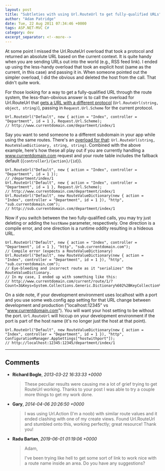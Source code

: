 ```yaml
---
layout: post
title: "Subtleties with using Url.RouteUrl to get fully-qualified URLs"
author: "Adam Patridge"
date: Tue, 22 Aug 2011 07:34:46 +0000
tags: ASP.NET-MVC C#
category: dev
excerpt_separator: <!--more-->
---
```


At some point I missed the Url.RouteUrl overload that took a protocol and returned an absolute URL based on the current context. It is quite handy when you are sending URLs out into the world (e.g., RSS feed link). I ended up using the less-handy overload that took an explicit host (same as the current, in this case) and passing it in. When someone pointed out the simpler overload, I did the obvious and deleted the host from the call. That didn't quite work.

For those looking for a way to get a fully-qualified URL through the route system, the less-than-obvious answer is to call the overload for Url.RouteUrl that [gets a URL with a different protocol](http://msdn.microsoft.com/en-us/library/dd492238.aspx) (`Url.RouteUrl(string, object, string)`), passing in `Request.Url.Scheme` for the current protocol.

<!--more-->

    Url.RouteUrl("Default", new { action = "Index", controller = "Department", id = 1 }, Request.Url.Scheme);
    // http://www.currentdomain.com/department/index/1

Say you want to send someone to a different subdomain in your app while using the same routes. There's an [overload for that](http://msdn.microsoft.com/en-us/library/dd460200.aspx): `Url.RouteUrl(string, RouteValueDictionary, string, string)`. Combined with the above example, here's how these all play out if you are currently handling a www.currentdomain.com request and your route table includes the fallback default (`{controller}/{action}/{id}`).

    Url.RouteUrl("Default", new { action = "Index", controller = "Department", id = 1 });
    // /department/index/1
    Url.RouteUrl("Default", new { action = "Index", controller = "Department", id = 1 }, Request.Url.Scheme);
    // http://www.currentdomain.com/department/index/1
    Url.RouteUrl("Default", new RouteValueDictionary(new { action = "Index", controller = "Department", id = 1 }), "http", "sub.currentdomain.com");
    // http://sub.currentdomain.com/department/index/1

Now if you switch between the two fully-qualified calls, you may try just deleting or adding the `hostName` parameter, respectively. One direction is a compile error, and one direction is a runtime oddity resulting in a hideous URL.

    Url.RouteUrl("Default", new { action = "Index", controller = "Department", id = 1 }, "http", "sub.currentdomain.com");
    // Compile error (expects a RouteValueDictionary)
    Url.RouteUrl("Default", new RouteValueDictionary(new { action = "Index", controller = "Department", id = 1 }), "http", "sub.currentdomain.com");
    // Eye-bleeding and incorrect route as it "serializes" the RouteValueDictionary.
    // In my case, I ended up with something like this:
    // http://www.currentdomain.com/current/route/1/?Count=3&Keys=System.Collections.Generic.Dictionary%602%2BKeyCollection%5BSystem.String%2CSystem.Object%5D&Values=System.Collections.Generic.Dictionary%602%2BValueCollection%5BSystem.String%2CSystem.Object%5D
    
On a side note, if your development environment uses localhost with a port and you use some web.config app setting for that URL change between development and production ("localhost:12345" vs "www.currentdomain.com"). You will want your host setting to be without the port. `Url.RouteUrl` will hiccup on your development environment if the port is part of the host name (it's no longer just the host at that point).

    Url.RouteUrl("Default", new RouteValueDictionary(new { action = "Index", controller = "Department", id = 1 }), "http", ConfigurationManager.AppSettings["hostwithport"]);
    // http://localhost:12345:12345/department/index/1

---

## Comments

* **Richard Bogle**, _2013-03-22 16:33:33 +0000_

    > These peculiar results were causing me a lot of grief trying to get RouteUrl working. Thanks to your post I was able to try a couple more things to get my work done.

* **Gary**, _2014-04-06 20:26:50 +0000_

    > I was using Url.Action (I'm a noob) with similar route values and it ended clashing with one of my create views. Found Url.RouteUrl and stumbled onto this, working perfectly; great resource! Thank you!

* **Radu Bartan**, _2019-06-01 01:19:06 +0000_

    > Adam,
    >
    > I've been trying like hell to get some sort of link to work nice with a route name inside an area. Do you have any suggestions?